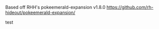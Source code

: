 
Based off RHH's pokeemerald-expansion v1.8.0 https://github.com/rh-hideout/pokeemerald-expansion/

test
